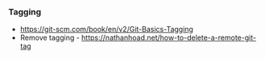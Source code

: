 ### Tagging
* https://git-scm.com/book/en/v2/Git-Basics-Tagging
* Remove tagging - https://nathanhoad.net/how-to-delete-a-remote-git-tag
